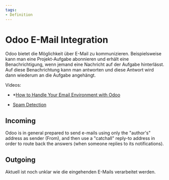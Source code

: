 ```yaml
---
tags:
- Definition
---
```

# Odoo E-Mail Integration

Odoo bietet die Möglichkeit über E-Mail zu kommunizieren. Beispielsweise kann man eine Projekt-Aufgabe abonnieren und erhält eine Benachrichtigung, wenn jemand eine Nachricht auf der Aufgabe hinterlässt. Auf diese Benachrichtung kann man antworten und diese Antwort wird dann wiederum an die Aufgabe angehängt.

Videos:
* *[How to Handle Your Email Environment with Odoo](https://www.youtube.com/watch?v=emLnLw2XliI)
- [Spam Detection](https://youtu.be/emLnLw2XliI?t=932)

## Incoming

Odoo is in general prepared to send e-mails using only the "author's" address as sender (From), and then use a "catchall" reply-to address in order to route back the answers (when someone replies to its notifications).

## Outgoing

Aktuell ist noch unklar wie die eingehenden E-Mails verarbeitet werden.